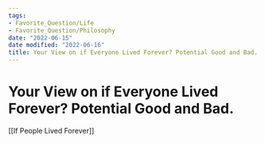```yaml
---
tags:
- Favorite_Question/Life
- Favorite_Question/Philosophy
date: "2022-06-15"
date modified: "2022-06-16"
title: Your View on if Everyone Lived Forever? Potential Good and Bad.
---
```


# Your View on if Everyone Lived Forever? Potential Good and Bad.
[[If People Lived Forever]]
